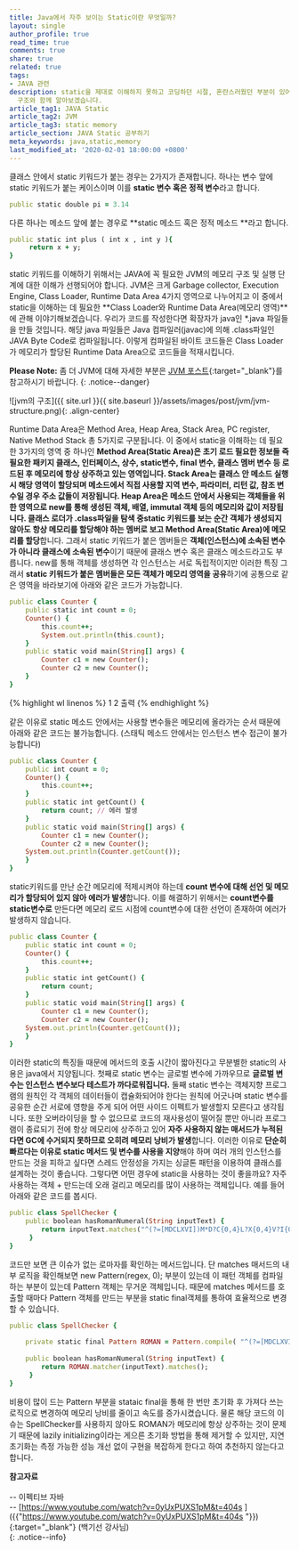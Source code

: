 ```yaml
---
title: Java에서 자주 보이는 Static이란 무엇일까?
layout: single
author_profile: true
read_time: true
comments: true
share: true
related: true
tags:
- JAVA 관련
description: static을 제대로 이해하지 못하고 코딩하던 시절, 혼란스러웠던 부분이 있어 이를 방지하고자 static이 무엇인지 메모리
  구조와 함께 알아보겠습니다.
article_tag1: JAVA Static
article_tag2: JVM
article_tag3: static memory
article_section: JAVA Static 공부하기
meta_keywords: java,static,memory
last_modified_at: '2020-02-01 18:00:00 +0800'
---
```


클래스 안에서 static 키워드가 붙는 경우는 2가지가 존재합니다. 하나는 변수 앞에 static 키워드가 붙는 케이스이며 이를  **static 변수 혹은 정적 변수**라고 합니다. 
```ruby
public static double pi = 3.14
```
다른 하나는 메소드 앞에 붙는 경우로 **static 메소드 혹은 정적 메소드 **라고 합니다.
```ruby
public static int plus ( int x , int y ){
     return x + y; 
} 
```

static 키워드를 이해하기 위해서는 JAVA에 꼭 필요한 JVM의 메모리 구조 및 실행 단계에 대한 이해가 선행되어야 합니다. JVM은 크게 Garbage collector, Execution Engine, Class Loader, Runtime Data Area 4가지 영역으로 나누어지고 이 중에서 static을 이해하는 데 필요한 **Class Loader와 Runtime Data Area(메모리 영역)**에 관해 이야기해보겠습니다. 우리가 코드를 작성한다면 확장자가 java인 *.java 파일들을 만들 것입니다. 해당 java 파일들은 Java 컴파일러(javac)에 의해 .class파일인 JAVA Byte Code로 컴파일됩니다. 이렇게 컴파일된 바이트 코드들은 Class Loader가 메모리가 할당된 Runtime Data Area으로 코드들을 적재시킵니다.

**Please Note:** 좀 더 JVM에 대해 자세한 부분은 [JVM 포스트]({{"/jvm/java-jvm/"}}){:target="_blank"}를 참고하시기 바랍니다.
{: .notice--danger}

![jvm의 구조]({{ site.url }}{{ site.baseurl }}/assets/images/post/jvm/jvm-structure.png){: .align-center}

Runtime Data Area은 Method Area, Heap Area, Stack Area, PC register, Native Method Stack 총 5가지로 구분됩니다. 이 중에서 static을 이해하는 데 필요한 3가지의 영역 중 하나인 **Method Area(Static Area)**은 초기 로드 필요한 정보들 즉 필요한 패키지 클래스, 인터페이스, 상수, **static변수**, final 변수, 클래스 멤버 변수 등 **로드된 후 메모리에 항상 상주하고 있는 영역**입니다. Stack Area는 클래스 안 메소드 실행 시 해당 영역이 할당되며 메소드에서 직접 사용할 지역 변수, 파라미터, 리턴 값, 참조 변수일 경우 주소 값들이 저장됩니다. Heap Area은 메소드 안에서 사용되는 객체들을 위한 영역으로 new를 통해 생성된 객체, 배열, immutal 객체 등의 메모리와 값이 저장됩니다.  클래스 로더가 .class파일을 탐색 중**static 키워드를 보는 순간 객체가 생성되지 않아도 항상 메모리를 할당해야 하는 멤버로 보고 Method Area(Static Area)에 메모리를 할당**합니다. 그래서 static 키워드가 붙은 멤버들은 **객체(인스턴스)에 소속된 변수가 아니라 클래스에 소속된 변수**이기 때문에 클래스 변수 혹은 클래스 메소드라고도 부릅니다. new를 통해 객체를 생성하면 각 인스턴스는 서로 독립적이지만 이러한 특징 그래서 **static 키워드가 붙은 멤버들은 모든 객체가 메모리 영역을 공유**하기에 공통으로 같은 영역을 바라보기에 아래와 같은 코드가 가능합니다.
```ruby
public class Counter {
    public static int count = 0;
    Counter() {
        this.count++;
        System.out.println(this.count);
    }
    public static void main(String[] args) {
        Counter c1 = new Counter();
        Counter c2 = new Counter();
    }
}
```

{% highlight wl linenos %}
1
2
출력 
{% endhighlight %}

같은 이유로 static 메소드 안에서는 사용할 변수들은 메모리에 올라가는 순서 때문에 아래와 같은 코드는 불가능합니다. (스태틱 메소드 안에서는 인스턴스 변수 접근이 불가능합니다)
```ruby
public class Counter {
    public int count = 0;
    Counter() {
        this.count++;
    }
    public static int getCount() {
        return count; // 에러 발생
    }
    public static void main(String[] args) {
        Counter c1 = new Counter();
        Counter c2 = new Counter();
	System.out.println(Counter.getCount());
    }
}
```
static키워드를 만난 순간 메모리에 적제시켜야 하는데 **count 변수에 대해 선언 및 메모리가 할당되어 있지 않아 에러가 발생**합니다.  이를 해결하기 위해서는 **count변수를 static변수로** 만든다면 메모리 로드 시점에 count변수에 대한 선언이 존재하여 에러가 발생하지 않습니다. 
```ruby
public class Counter {
    public static int count = 0;
    Counter() {
        this.count++;
    }
    public static int getCount() {
        return count;
    }
    public static void main(String[] args) {
        Counter c1 = new Counter();
        Counter c2 = new Counter();
	System.out.println(Counter.getCount());
    }
}
```

이러한 static의 특징들 때문에 메서드의 호출 시간이 짧아진다고 무분별한 static의 사용은 java에서 지양됩니다. 첫째로 static 변수는 글로벌 변수에 가까우므로 **글로벌 변수는 인스턴스 변수보다 테스트가 까다로워집니다.** 둘째 static 변수는 객체지향 프로그램의 원칙인 각 객체의 데이터들이 캡슐화되어야 한다는 원칙에 어긋나며 static 변수를 공유한 순간 서로에 영향을 주게 되어 어떤 사이드 이펙트가 발생할지 모른다고 생각됩니다. 또한 오버라이딩을 할 수 없으므로 코드의 재사용성이 떨어질 뿐만 아니라 프로그램이 종료되기 전에 항상 메모리에 상주하고 있어 **자주 사용하지 않는 매서드가 누적된다면 GC에 수거되지 못하므로 오히려 메모리 낭비가 발생**합니다. 이러한 이유로 **단순히 빠르다는 이유로 static 메서드 및 변수를 사용을 지양**해야 하며 여러 개의 인스턴스를 만드는 것을 피하고 싶다면 스레드 안정성을 가지는 싱글톤 패턴을 이용하여 클래스를 설계하는 것이 좋습니다.
그렇다면 어떤 경우에 static을 사용하는 것이 좋을까요? 자주 사용하는 객체 + 만드는데 오래 걸리고 메모리를 많이 사용하는 객체입니다. 예를 들어 아래와 같은 코드를 봅시다.
```ruby
public class SpellChecker {
    public boolean hasRomanNumeral(String inputText) { 
        return inputText.matches("^(?=[MDCLXVI])M*D?C{0,4}L?X{0,4}V?I{0,4}$"); 
     }
}
```
코드만 보면 큰 이슈가 없는 로마자를 확인하는 메서드입니다. 단 matches 매서드의 내부 로직을 확인해보면 new Pattern(regex, 0); 부분이 있는데 이 패턴 객체를 컴파일하는 부분이 있는데 Pattern 객체는 무거운 객체입니다. 때문에 matches 메서드를 호출할 때마다 Pattern 객체를 만드는 부분을 static final객체를 통하여 효율적으로 변경할 수 있습니다.
```ruby
public class SpellChecker {
    
    private static final Pattern ROMAN = Pattern.compile( "^(?=[MDCLXVI])M*D?C{0,4}L?X{0,4}V?I{0,4}$" );
    
    public boolean hasRomanNumeral(String inputText) { 
        return ROMAN.matcher(inputText).matches();
     }
}
```
비용이 많이 드는 Pattern 부분을 stataic final을 통해 한 번만 초기화 후 가져다 쓰는 로직으로 변경하여 메모리 낭비를 줄이고 속도를 증가시켰습니다. 물론 해당 코드의 이슈는 SpellChecker를 사용하지 않아도 ROMAN가 메모리에 항상 상주하는 것이 문제기 때문에 lazily initializing이라는 게으른 초기화 방법을 통해 제거할 수 있지만, 지연 초기화는 측정 가능한 성능 개선 없이 구현을 복잡하게 한다고 하여 추천하지 않는다고 합니다.


**참고자료** <br> <br>
-- 이펙티브 자바<br>
-- [https://www.youtube.com/watch?v=0yUxPUXS1pM&t=404s ]({{"https://www.youtube.com/watch?v=0yUxPUXS1pM&t=404s "}}){:target="_blank"} (백기선 강사님)<br>
{: .notice--info}
